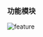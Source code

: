 ### 功能模块

![feature](https://cdn.html-js.cn/cms/upload/ueditor/image/20191118/1574087349255394686.png)
